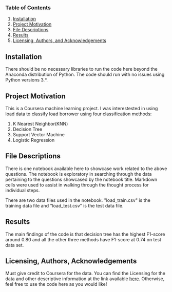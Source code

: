 ### Table of Contents

1. [Installation](#installation)
2. [Project Motivation](#motivation)
3. [File Descriptions](#files)
4. [Results](#results)
5. [Licensing, Authors, and Acknowledgements](#licensing)

## Installation <a name="installation"></a>

There should be no necessary libraries to run the code here beyond the Anaconda distribution of Python.  The code should run with no issues using Python versions 3.*.

## Project Motivation <a name="motivation"></a>

This is a Coursera machine learning project. I was interestested in using load data to classify load borrower using four classification methods:

1. K Nearest Neighbor(KNN)
2. Decision Tree
3. Support Vector Machine
4. Logistic Regression

## File Descriptions <a name="files"></a>

There is one notebook available here to showcase work related to the above questions. The notebook is exploratory in searching through the data pertaining to the questions showcased by the notebook title.  Markdown cells were used to assist in walking through the thought process for individual steps.  

There are two data files used in the notebook. "load_train.csv" is the training data file and "load_test.csv" is the test data file.

## Results <a name="results"></a>

The main findings of the code is that decision tree has the highest F1-score around 0.80 and all the other three methods have F1-score at 0.74 on test data set.   

## Licensing, Authors, Acknowledgements <a name="licensing"></a>

Must give credit to Coursera for the data.  You can find the Licensing for the data and other descriptive information at the link available [here](https://www.coursera.org/professional-certificates/ibm-data-science).  Otherwise, feel free to use the code here as you would like! 
